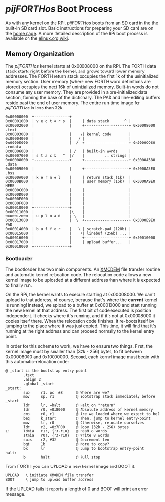 # _pijFORTHos_ Boot Process

As with any kernel on the RPi,
_pijFORTHos_ boots from an SD card
in the the built-in SD card slot.
Basic instructions for preparing your SD card
are on the [home page](/README.md).
A more detailed description of the RPi boot process
is available on the [elinux.org wiki](http://elinux.org/RPi_Software#Overview).

## Memory Organization

The _pijFORTHos_ kernel starts at 0x00008000 on the RPi.
The FORTH data stack starts right before the kernel,
and grows toward lower memory addresses.
The FORTH return stack occupies the first 1k
of the uninitialized memory section.
User memory (where new FORTH word definitions are stored)
occupies the next 16k of uninitialized memory.
Built-in words do not consume any user memory.
They are provided in a pre-initialized data section,
forming the base of the dictionary.
The PAD and line-editing buffers reside past the end of user memory.
The entire run-time image for _pijFORTHos_ is less than 32k.

~~~
0x00000000  +----------------+
0x00001000  | v e c t o r s  |     | data stack       ^ |
0x00002000  |                |     +--------------------+ 0x00008000 .text
0x00003000  |                |    /| kernel code        |
0x00004000  |                |   / |                    |
0x00005000  |                |  /  +--------------------+ 0x00009960 .rodata
0x00006000  |                | /   | built-in words     |
0x00007000  | s t a c k   ^  |/    |         ...strings |
0x00008000  +----------------+     +--------------------+ 0x0000A580 .data
0x00009000  |                |     +--------------------+ 0x0000A5E0 .bss
0x0000A000  | k e r n e l    |     | return stack (1k)  |
0x0000B000  |                |     | user memory (16k)  | 0x0000A9E0 HERE
0x0000C000  |                |     |                    |
0x0000D000  |                |     |                    |
0x0000E000  |                |     |                    |
0x0000F000  |                |     |                    |
0x00010000  +----------------+     |                    |
0x00011000  |                |\    |                    |
0x00012000  | u p l o a d    | \   |                    |
0x00013000  |                |  \  +--------------------+ 0x0000E9E0 PAD
0x00014000  | b u f f e r    |   \ | scratch-pad (128b) |
0x00015000  |                |    \| linebuf (256b) ... |
0x00016000  |                |     +--------------------+ 0x00010000
0x00017000  |                |     | upload buffer...   |
0x00018000  +----------------+
~~~

### Bootloader

The bootloader has two main components.
An [XMODEM](http://en.wikipedia.org/wiki/XMODEM) file transfer routine
and automatic kernel relocation code.
The relocation code allows a new kernel image
to be uploaded at a different address
than where it is expected to finally run.

On the RPi, the kernel wants to execute starting at 0x00008000.
We can't upload to that address, of course,
because that's where the **current** kernel is running!
Instead, we upload to a buffer at 0x00010000
and start running the new kernel at that address.
The first bit of code executed is position independent.
It checks where it's running,
and if it's not at 0x00008000 it copies itself there.
When the relocation code finishes,
it re-boots itself by jumping to the place
where it was just copied.
This time, it will find that it's running at the right address
and can proceed normally to the kernel entry point.

In order for this scheme to work,
we have to ensure two things.
First, the kernel image must by smaller than (32k - 256) bytes,
to fit between 0x00008000 and 0x10000000.
Second, each kernel image must begin with this automatic-relocation code:
~~~
@ _start is the bootstrap entry point
        .text
        .align 2
        .global _start
_start:
        sub     r1, pc, #8      @ Where are we?
        mov     sp, r1          @ Bootstrap stack immediately before _start
        ldr     lr, =halt       @ Halt on "return"
        ldr     r0, =0x8000     @ Absolute address of kernel memory
        cmp     r0, r1          @ Are we loaded where we expect to be?
        beq     k_start         @ Then, jump to kernel entry-point
        mov     lr, r0          @ Otherwise, relocate ourselves
        ldr     r2, =0x7F00     @ Copy (32k - 256) bytes
1:      ldmia   r1!, {r3-r10}   @ Read 8 words
        stmia   r0!, {r3-r10}   @ Write 8 words
        subs    r2, #32         @ Decrement len
        bgt     1b              @ More to copy?
        bx      lr              @ Jump to bootstrap entry-point
halt:
        b       halt            @ Full stop
~~~

From FORTH you can UPLOAD a new kernel image and BOOT it.

    UPLOAD   \ initiate XMODEM file transfer
    BOOT     \ jump to upload buffer address

If the UPLOAD fails it reports a length of 0
and BOOT will print an error message.
